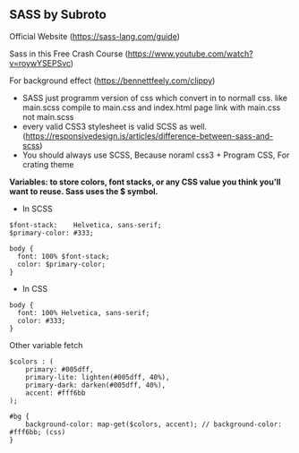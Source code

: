 ## SASS by Subroto
Official Website (https://sass-lang.com/guide)

Sass in this Free Crash Course (https://www.youtube.com/watch?v=roywYSEPSvc)

For background effect (https://bennettfeely.com/clippy)
- SASS just programm version of css which convert in to normall css. like main.scss compile to main.css and index.html page link with main.css not main.scss
- every valid CSS3 stylesheet is valid SCSS as well. (https://responsivedesign.is/articles/difference-between-sass-and-scss)
- You should always use SCSS, Because noraml css3 + Program CSS, For crating theme

**Variables: to store colors, font stacks, or any CSS value you think you'll want to reuse. Sass uses the $ symbol.**

- In SCSS
```
$font-stack:    Helvetica, sans-serif;
$primary-color: #333;

body {
  font: 100% $font-stack;
  color: $primary-color;
}
```
- In CSS
```
body {
  font: 100% Helvetica, sans-serif;
  color: #333;
}
```
Other variable fetch
```
$colors : (
    primary: #005dff,
    primary-lite: lighten(#005dff, 40%),
    primary-dark: darken(#005dff, 40%),
    accent: #fff6bb
);

#bg {
    background-color: map-get($colors, accent); // background-color: #fff6bb; (css)
}
```
